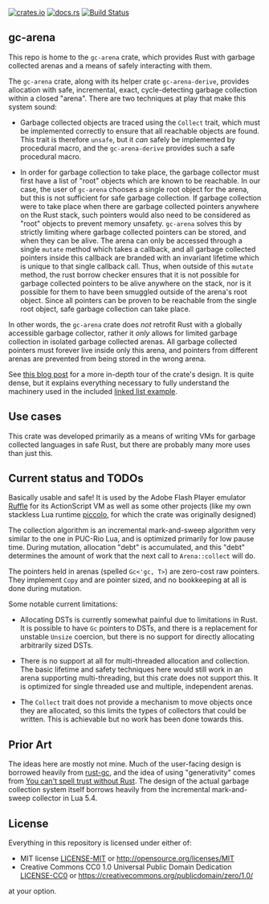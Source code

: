 [![crates.io](https://img.shields.io/crates/v/gc-arena)](https://crates.io/crates/gc-arena)
[![docs.rs](https://docs.rs/gc-arena/badge.svg)](https://docs.rs/gc-arena)
[![Build Status](https://img.shields.io/circleci/project/github/kyren/gc-arena.svg)](https://circleci.com/gh/kyren/gc-arena)

## gc-arena

This repo is home to the `gc-arena` crate, which provides Rust with garbage
collected arenas and a means of safely interacting with them.

The `gc-arena` crate, along with its helper crate `gc-arena-derive`, provides
allocation with safe, incremental, exact, cycle-detecting garbage collection
within a closed "arena". There are two techniques at play that make this system
sound:

* Garbage collected objects are traced using the `Collect` trait, which must
  be implemented correctly to ensure that all reachable objects are found. This
  trait is therefore `unsafe`, but it *can* safely be implemented by procedural
  macro, and the `gc-arena-derive` provides such a safe procedural macro.

* In order for garbage collection to take place, the garbage collector must
  first have a list of "root" objects which are known to be reachable. In our
  case, the user of `gc-arena` chooses a single root object for the arena, but
  this is not sufficient for safe garbage collection. If garbage collection
  were to take place when there are garbage collected pointers anywhere on the
  Rust stack, such pointers would also need to be considered as "root" objects
  to prevent memory unsafety. `gc-arena` solves this by strictly limiting where
  garbage collected pointers can be stored, and when they can be alive. The
  arena can only be accessed through a single `mutate` method which takes a
  callback, and all garbage collected pointers inside this callback are branded
  with an invariant lifetime which is unique to that single callback call. Thus,
  when outside of this `mutate` method, the rust borrow checker ensures that
  it is not possible for garbage collected pointers to be alive anywhere on
  the stack, nor is it possible for them to have been smuggled outside of the
  arena's root object. Since all pointers can be proven to be reachable from the
  single root object, safe garbage collection can take place.
  
In other words, the `gc-arena` crate does *not* retrofit Rust with a globally
accessible garbage collector, rather it *only* allows for limited garbage
collection in isolated garbage collected arenas. All garbage collected pointers
must forever live inside only this arena, and pointers from different arenas are
prevented from being stored in the wrong arena.

See [this blog post](https://kyju.org/blog/rust-safe-garbage-collection/) for a
more in-depth tour of the crate's design. It is quite dense, but it explains
everything necessary to fully understand the machinery used in the included
[linked list example](examples/linked_list.rs).

## Use cases

This crate was developed primarily as a means of writing VMs for garbage
collected languages in safe Rust, but there are probably many more uses than
just this.

## Current status and TODOs

Basically usable and safe! It is used by the Adobe Flash Player emulator
[Ruffle](https://github.com/ruffle-rs/ruffle) for its ActionScript VM as well
as some other projects (like my own stackless Lua runtime
[piccolo](https://github.com/kyren/piccolo), for which the crate was originally
designed)

The collection algorithm is an incremental mark-and-sweep algorithm very similar
to the one in PUC-Rio Lua, and is optimized primarily for low pause time. During
mutation, allocation "debt" is accumulated, and this "debt" determines the
amount of work that the next call to `Arena::collect` will do.

The pointers held in arenas (spelled `Gc<'gc, T>`) are zero-cost raw pointers.
They implement `Copy` and are pointer sized, and no bookkeeping at all is done
during mutation. 

Some notable current limitations:

* Allocating DSTs is currently somewhat painful due to limitations in Rust. It
  is possible to  have `Gc` pointers to DSTs, and there is a replacement for
  unstable `Unsize` coercion, but there is no support for directly allocating
  arbitrarily sized DSTs.

* There is no support at all for multi-threaded allocation and collection.
  The basic lifetime and safety techniques here would still work in an arena
  supporting multi-threading, but this crate does not support this. It is
  optimized for single threaded use and multiple, independent arenas.
  
* The `Collect` trait does not provide a mechanism to move objects once they are
  allocated, so this limits the types of collectors that could be written. This
  is achievable but no work has been done towards this.

## Prior Art

The ideas here are mostly not mine. Much of the user-facing design is borrowed
heavily from [rust-gc](
https://manishearth.github.io/blog/2015/09/01/designing-a-gc-in-rust/),
and the idea of using "generativity" comes from [You can't spell trust without
Rust](https://raw.githubusercontent.com/Gankro/thesis/master/thesis.pdf). The
design of the actual garbage collection system itself borrows heavily from the
incremental mark-and-sweep collector in Lua 5.4.

## License

Everything in this repository is licensed under either of:

* MIT license [LICENSE-MIT](LICENSE-MIT) or http://opensource.org/licenses/MIT
* Creative Commons CC0 1.0 Universal Public Domain Dedication
  [LICENSE-CC0](LICENSE-CC0) or
  https://creativecommons.org/publicdomain/zero/1.0/

at your option.
